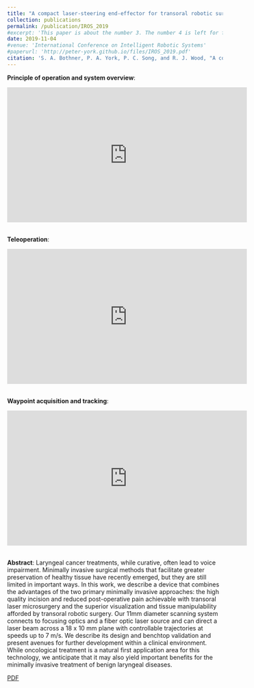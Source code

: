 ```yaml
---
title: "A compact laser-steering end-effector for transoral robotic surgery"
collection: publications
permalink: /publication/IROS_2019
#excerpt: 'This paper is about the number 3. The number 4 is left for future work.'
date: 2019-11-04
#venue: 'International Conference on Intelligent Robotic Systems'
#paperurl: 'http://peter-york.github.io/files/IROS_2019.pdf'
citation: 'S. A. Bothner, P. A. York, P. C. Song, and R. J. Wood, "A compact laser-steering end-effector for transoral robotic surgery," in IEEE International Conference on Intelligent Robots and Systems, 2019.'
---
```

**Principle of operation and system overview**:

<iframe width="560" height="315" src="https://www.youtube.com/embed/QvrKOkfi4kk" frameborder="0" allow="accelerometer; autoplay; clipboard-write; encrypted-media; gyroscope; picture-in-picture" allowfullscreen></iframe>

<br> **Teleoperation**:

<iframe width="560" height="315" src="https://www.youtube.com/embed/kPblRGd8I5Q" frameborder="0" allow="accelerometer; autoplay; clipboard-write; encrypted-media; gyroscope; picture-in-picture" allowfullscreen></iframe>

<br> **Waypoint acquisition and tracking**:

<iframe width="560" height="315" src="https://www.youtube.com/embed/BUr6CHbMZig" frameborder="0" allow="accelerometer; autoplay; clipboard-write; encrypted-media; gyroscope; picture-in-picture" allowfullscreen></iframe>

<br> **Abstract**: Laryngeal cancer treatments, while curative, often
lead to voice impairment. Minimally invasive surgical methods
that facilitate greater preservation of healthy tissue have recently
emerged, but they are still limited in important ways. In
this work, we describe a device that combines the advantages
of the two primary minimally invasive approaches: the high
quality incision and reduced post-operative pain achievable with
transoral laser microsurgery and the superior visualization and
tissue manipulability afforded by transoral robotic surgery.
Our 11mm diameter scanning system connects to focusing
optics and a fiber optic laser source and can direct a laser
beam across a 18 x 10 mm plane with controllable trajectories
at speeds up to 7 m/s. We describe its design and benchtop
validation and present avenues for further development within
a clinical environment. While oncological treatment is a natural
first application area for this technology, we anticipate that it
may also yield important benefits for the minimally invasive
treatment of benign laryngeal diseases.


[PDF](http://peter-york.github.io/files/IROS_2019.pdf)
